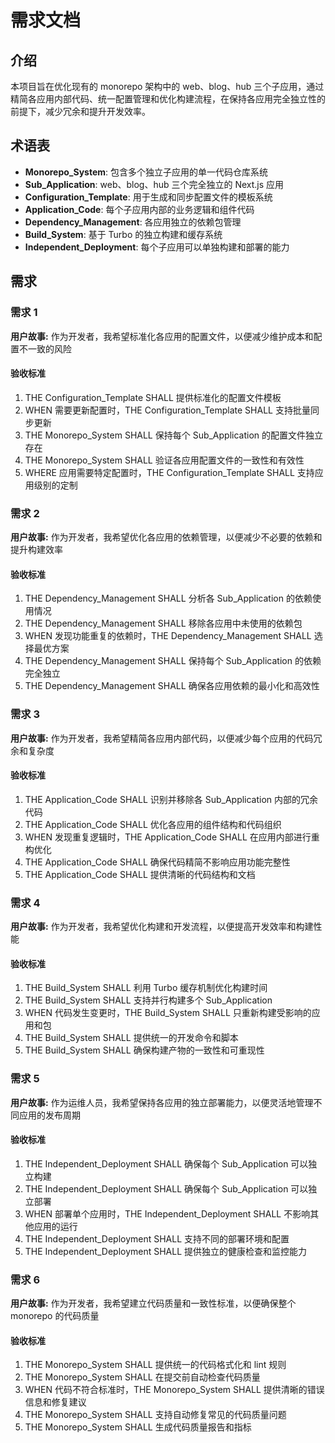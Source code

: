 # 需求文档

## 介绍

本项目旨在优化现有的 monorepo 架构中的 web、blog、hub 三个子应用，通过精简各应用内部代码、统一配置管理和优化构建流程，在保持各应用完全独立性的前提下，减少冗余和提升开发效率。

## 术语表

- **Monorepo_System**: 包含多个独立子应用的单一代码仓库系统
- **Sub_Application**: web、blog、hub 三个完全独立的 Next.js 应用
- **Configuration_Template**: 用于生成和同步配置文件的模板系统
- **Application_Code**: 每个子应用内部的业务逻辑和组件代码
- **Dependency_Management**: 各应用独立的依赖包管理
- **Build_System**: 基于 Turbo 的独立构建和缓存系统
- **Independent_Deployment**: 每个子应用可以单独构建和部署的能力

## 需求

### 需求 1

**用户故事:** 作为开发者，我希望标准化各应用的配置文件，以便减少维护成本和配置不一致的风险

#### 验收标准

1. THE Configuration_Template SHALL 提供标准化的配置文件模板
2. WHEN 需要更新配置时，THE Configuration_Template SHALL 支持批量同步更新
3. THE Monorepo_System SHALL 保持每个 Sub_Application 的配置文件独立存在
4. THE Monorepo_System SHALL 验证各应用配置文件的一致性和有效性
5. WHERE 应用需要特定配置时，THE Configuration_Template SHALL 支持应用级别的定制

### 需求 2

**用户故事:** 作为开发者，我希望优化各应用的依赖管理，以便减少不必要的依赖和提升构建效率

#### 验收标准

1. THE Dependency_Management SHALL 分析各 Sub_Application 的依赖使用情况
2. THE Dependency_Management SHALL 移除各应用中未使用的依赖包
3. WHEN 发现功能重复的依赖时，THE Dependency_Management SHALL 选择最优方案
4. THE Dependency_Management SHALL 保持每个 Sub_Application 的依赖完全独立
5. THE Dependency_Management SHALL 确保各应用依赖的最小化和高效性

### 需求 3

**用户故事:** 作为开发者，我希望精简各应用内部代码，以便减少每个应用的代码冗余和复杂度

#### 验收标准

1. THE Application_Code SHALL 识别并移除各 Sub_Application 内部的冗余代码
2. THE Application_Code SHALL 优化各应用的组件结构和代码组织
3. WHEN 发现重复逻辑时，THE Application_Code SHALL 在应用内部进行重构优化
4. THE Application_Code SHALL 确保代码精简不影响应用功能完整性
5. THE Application_Code SHALL 提供清晰的代码结构和文档

### 需求 4

**用户故事:** 作为开发者，我希望优化构建和开发流程，以便提高开发效率和构建性能

#### 验收标准

1. THE Build_System SHALL 利用 Turbo 缓存机制优化构建时间
2. THE Build_System SHALL 支持并行构建多个 Sub_Application
3. WHEN 代码发生变更时，THE Build_System SHALL 只重新构建受影响的应用和包
4. THE Build_System SHALL 提供统一的开发命令和脚本
5. THE Build_System SHALL 确保构建产物的一致性和可重现性

### 需求 5

**用户故事:** 作为运维人员，我希望保持各应用的独立部署能力，以便灵活地管理不同应用的发布周期

#### 验收标准

1. THE Independent_Deployment SHALL 确保每个 Sub_Application 可以独立构建
2. THE Independent_Deployment SHALL 确保每个 Sub_Application 可以独立部署
3. WHEN 部署单个应用时，THE Independent_Deployment SHALL 不影响其他应用的运行
4. THE Independent_Deployment SHALL 支持不同的部署环境和配置
5. THE Independent_Deployment SHALL 提供独立的健康检查和监控能力

### 需求 6

**用户故事:** 作为开发者，我希望建立代码质量和一致性标准，以便确保整个 monorepo 的代码质量

#### 验收标准

1. THE Monorepo_System SHALL 提供统一的代码格式化和 lint 规则
2. THE Monorepo_System SHALL 在提交前自动检查代码质量
3. WHEN 代码不符合标准时，THE Monorepo_System SHALL 提供清晰的错误信息和修复建议
4. THE Monorepo_System SHALL 支持自动修复常见的代码质量问题
5. THE Monorepo_System SHALL 生成代码质量报告和指标
